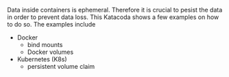 Data inside containers is ephemeral. Therefore it is crucial to pesist the data in order to prevent data loss. This Katacoda shows a few examples on how to do so. The examples include

- Docker
  - bind mounts
  - Docker volumes
- Kubernetes (K8s)
  - persistent volume claim
